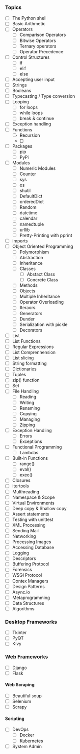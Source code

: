 ### Topics


* [ ] The Python shell
* [ ] Basic Arithmetic
* [ ] Operators
	* [ ] Comparison Operators
	* [ ] Bitwise Operators
	* [ ] Ternary operators
	* [ ] Operator Precedence
* [ ] Control Structures
	* [ ] if
	* [ ] elif
	* [ ] else
* [ ] Accepting user input
* [ ] Strings
* [ ] Booleans
* [ ] Typecasting / Type conversion
* [ ] Looping
	* [ ] for loops
	* [ ] while loops
	* [ ] break & continue
* [ ] Exception handling
* [ ] Functions
	* [ ] Recursion
	* [ ]
* [ ] Packages
	* [ ] pip
	* [ ] PyPi
* [ ] Modules
	* [ ] Numeric Modules
	* [ ] Counter
	* [ ] sys
	* [ ] os
	* [ ] shutil
	* [ ] DefaultDict
	* [ ] orderedDict
	* [ ] Random
	* [ ] datetime
	* [ ] calendar
	* [ ] namedtuple
	* [ ] urllib
	* [ ] Pretty-Printing with pprint
* [ ] imports
* [ ] Object Oriented Programming
	* [ ] Polymorphism
	* [ ] Abstraction
	* [ ] Inheritance
	* [ ] Classes
		* [ ] Abstact Class
		* [ ] Concrete Class
	* [ ] Methods
	* [ ] Objects
	* [ ] Multiple Inheritance
	* [ ] Operator Overloading
	* [ ] Iteraors
	* [ ] Generators
	* [ ] Dunder
	* [ ] Serialization with pickle
	* [ ] Decorators
* [ ] List
* [ ] List Functions
* [ ] Regular Expressions
* [ ] List Comprenhension
* [ ] List slicing
* [ ] String formatting
* [ ] Dictionaries
* [ ] Tuples
* [ ] zip() function
* [ ] Set
* [ ] File Handling
	* [ ] Reading
	* [ ] Writing
	* [ ] Renaming
	* [ ] Copying
	* [ ] Managing
	* [ ] Zipping
* [ ] Exception Handling
	* [ ] Errors
	* [ ] Exceptions
* [ ] Functional Programming
	* [ ] Lambdas
* [ ] Built-in Functions
	* [ ] range()
	* [ ] eval()
	* [ ] exec()
* [ ] Closures
* [ ] itertools
* [ ] Multhreading
* [ ] Namespace & Scope
* [ ] Virtual Environments
* [ ] Deep copy & Shallow copy
* [ ] Assert statements
* [ ] Testing with unittest
* [ ] XML Processing
* [ ] Sending Mail
* [ ] Networking
* [ ] Processing Images
* [ ] Accessing Database
* [ ] Logging
* [ ] Descriptors
* [ ] Buffering Protocol
* [ ] Forensics
* [ ] WSGI Protocol
* [ ] Contex Managers
* [ ] Design Patterns
* [ ] Async.io
* [ ] Metaprogramming
* [ ] Data Structures
* [ ] Algorithms

### Desktop Frameworks

* [ ] Tkinter
* [ ] PyQT
* [ ] Kivy

### Web Frameworks

* [ ] Django
* [ ] Flask

#### Web Scraping

* [ ] Beautiful soup
* [ ] Selenium
* [ ] Scrapy

#### Scripting

* [ ] DevOps
	* [ ] Docker
	* [ ] Kubernetes
* [ ] System Admin
